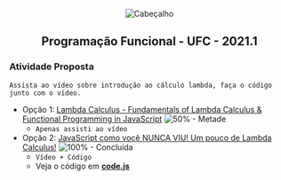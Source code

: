 <p align="center">
  <img src="https://i.imgur.com/5SjnBMR.png" align="center" alt="Cabeçalho" />
  <h2 align="center">Programação Funcional - UFC - 2021.1</h2>
</p>

### Atividade Proposta

```Assista ao vídeo sobre introdução ao cálculo lambda, faça o código junto com o vídeo.```

- Opção 1: [Lambda Calculus - Fundamentals of Lambda Calculus & Functional Programming in JavaScript](https://youtu.be/3VQ382QG-y4) ![50% - Metade](https://img.shields.io/badge/-50%25-yellow) 
  - ```Apenas assisti ao vídeo```
- Opção 2: [JavaScript como você NUNCA VIU! Um pouco de Lambda Calculus!](https://www.youtube.com/watch?v=NWkinJJtfQg) ![100% - Concluída](https://img.shields.io/badge/-100%25-green)
  - ```Vídeo + Código```
  - Veja o código em [**code.js**](./code.js)